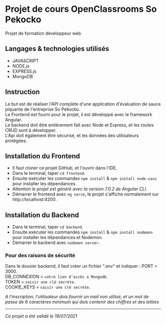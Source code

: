 # Projet de cours OpenClassrooms So Pekocko  
Projet de formation développeur web  
## Langages & technologies utilisés
* JAVASCRIPT
* NODE.js
* EXPRESS.js
* MongoDB  

## Instruction  
Le but est de réaliser l'API complète d'une application d'évaluation de sauce piquante de l'entreprise So Pekocko.  
Le Frontend est fourni pour le projet, il est développé avec le framework Angular.  
Le backend doit être entièrement fait avec Node et Express, et les routes CRUD sont à développer.  
L'Api doit également être sécurisé, et les données des utilisateurs protégées.  

 ## Installation du Frontend  

* Il faut cloner ce projet GitHub, et l'ouvrir dans l'IDE.  
* Dans le terminal, taper `cd frontend`.  
* Ensuite exécuter les commandes `npm install` & `npm install node-sass` pour installer les dépendances.  
* *Attention le projet est généré avec la version 7.0.2 de Angular CLI.* 
* Démarrer le frontend avec `ng serve`, le projet s'affiche normalement sur http://localhost:4200.

## Installation du Backend  

* Dans le terminal, taper `cd backend`.  
* Ensuite exécuter les commandes `npm install` & `npm install nodemon` pour installer les dépendances et Nodemon.   
* Démarrer le backend avec `nodemon server`.  

### Pour des raisons de sécurité  
Dans le dossier backend, il faut créer un fichier ".env" et indiquer :
 PORT = 3000.  
 DB_CONNEXION = `votre lien d'accès a Mongodb`.  
 TOKEN = `saisir une clé secrète`.  
 COOKIE_KEYS = `saisir une clé secrète`.  

*A l'inscription, l'utilisateur dois fournir un mail non utilisé, et un mot de passe de 6 caractères minimum qui dois contenir des chiffres et des lettres*  

----------------------------------------
*Ce projet a été validé le 19/07/2021*
